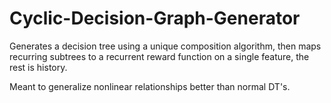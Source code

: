 # Cyclic-Decision-Graph-Generator
Generates a decision tree using a unique composition algorithm, then maps recurring subtrees to a recurrent reward function on a single feature, the rest is history.

Meant to generalize nonlinear relationships better than normal DT's.
